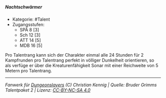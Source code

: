 <!---
Dies ist ein Fanwerk für DUNGEONSLAYERS (C) von Christian Kennig

Quellen:      [Bruder Grimms Talentpaket 2](https://www.f-space.de/ds4/downloads.html)
              [Talentbeschreibungen](https://www.f-space.de/ds4/tools-talentcards.html)
License:      [CC-BY-NC-SA 4.0](https://creativecommons.org/licenses/by-nc-sa/4.0/deed.de)
Richtlinien:  [Fanwerkrichtlinien](https://www.dungeonslayers.net/fanwerk-richtlinien/)
Autor:        Zauberlehrling
-->

##### Nachtschwärmer

- Kategorie: #Talent
- Zugangsstufen:
  - SPÄ 8 [3]
  - Sch 12 [3]
  - ATT 14 [5]
  - MDB 16 [5]

Pro Talentrang kann sich der Charakter einmal alle 24 Stunden für 2 Kampfrunden pro Talentrang perfekt in völliger Dunkelheit orientieren, so als verfüge er über die Kreaturenfähigkeit Sonar mit einer Reichweite von 5 Metern pro Talentrang.

---

_Fanwerk für [Dungeonslayers](https://www.dungeonslayers.net/) (C) Christian Kennig | Quelle: Bruder Grimms Talentpaket 2 | Lizenz: [CC-BY-NC-SA 4.0](https://creativecommons.org/licenses/by-nc-sa/4.0/deed.de)_
